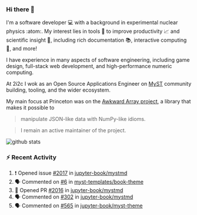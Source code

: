 ### Hi there 👋 

I'm a software developer 💻 with a background in experimental nuclear physics :atom:. My interest lies in tools :wrench: to improve productivity :chart_with_upwards_trend: and scientific insight :telescope:, including rich documentation 📚, interactive computing 🧮, and more! 

I have experience in many aspects of software engineering, including game design, full-stack web development, and high-performance numeric computing. 

At 2i2c I wok as an Open Source Applications Engineer on [MyST](https://github.com/jupyter-book/mystmd) community building, tooling, and the wider ecosystem. 

My main focus at Princeton was on the [Awkward Array project](awkward-array.org/), a library that makes it possible to 
> manipulate JSON-like data with NumPy-like idioms.

> I remain an active maintainer of the project. 

![github stats](https://github-readme-stats.vercel.app/api?username=agoose77&show_icons=true&hide_rank=true&hide_title=true&bg_color=30,e76445,904e95&text_color=efe3ec&icon_color=efe3ec)
<!--
**agoose77/agoose77** is a ✨ _special_ ✨ repository because its `README.md` (this file) appears on your GitHub profile.

Here are some ideas to get you started:

- 🔭 I’m currently working on ...
- 🌱 I’m currently learning ...
- 👯 I’m looking to collaborate on ...
- 🤔 I’m looking for help with ...
- 💬 Ask me about ...
- 📫 How to reach me: ...
- 😄 Pronouns: ...
- ⚡ Fun fact: ...
-->

### :zap: Recent Activity

<!--START_SECTION:activity-->
1. ❗ Opened issue [#2017](https://github.com/jupyter-book/mystmd/issues/2017) in [jupyter-book/mystmd](https://github.com/jupyter-book/mystmd)
2. 🗣 Commented on [#6](https://github.com/myst-templates/book-theme/pull/6#issuecomment-2878368352) in [myst-templates/book-theme](https://github.com/myst-templates/book-theme)
3. 💪 Opened PR [#2016](https://github.com/jupyter-book/mystmd/pull/2016) in [jupyter-book/mystmd](https://github.com/jupyter-book/mystmd)
4. 🗣 Commented on [#302](https://github.com/jupyter-book/mystmd/issues/302#issuecomment-2877922480) in [jupyter-book/mystmd](https://github.com/jupyter-book/mystmd)
5. 🗣 Commented on [#565](https://github.com/jupyter-book/myst-theme/pull/565#issuecomment-2877510214) in [jupyter-book/myst-theme](https://github.com/jupyter-book/myst-theme)
<!--END_SECTION:activity-->
